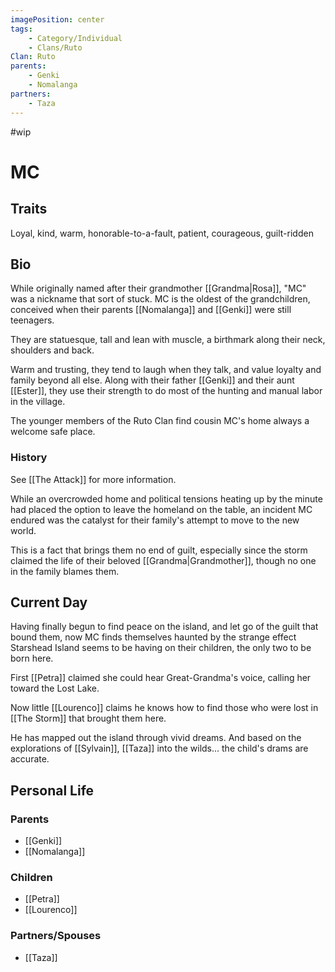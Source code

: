 ```yaml
---
imagePosition: center
tags:
    - Category/Individual
    - Clans/Ruto
Clan: Ruto
parents:
    - Genki
    - Nomalanga
partners:
    - Taza
---
```


#wip

# MC

## Traits

Loyal, kind, warm, honorable-to-a-fault, patient, courageous, guilt-ridden

## Bio

While originally named after their grandmother [[Grandma|Rosa]], "MC" was a nickname that sort of stuck. MC is the oldest of the grandchildren, conceived when their parents [[Nomalanga]] and [[Genki]] were still teenagers.

They are statuesque, tall and lean with muscle, a birthmark along their neck, shoulders and back.

Warm and trusting, they tend to laugh when they talk, and value loyalty and family beyond all else. Along with their father [[Genki]] and their aunt [[Ester]], they use their strength to do most of the hunting and manual labor in the village.

The younger members of the Ruto Clan find cousin MC's home always a welcome safe place.

### History

See [[The Attack]] for more information.

While an overcrowded home and political tensions heating up by the minute had placed the option to leave the homeland on the table, an incident MC endured was the catalyst for their family's attempt to move to the new world.

This is a fact that brings them no end of guilt, especially since the storm claimed the life of their beloved [[Grandma|Grandmother]], though no one in the family blames them.

## Current Day

Having finally begun to find peace on the island, and let go of the guilt that bound them, now MC finds themselves haunted by the strange effect Starshead Island seems to be having on their children, the only two to be born here.

First [[Petra]] claimed she could hear Great-Grandma's voice, calling her toward the Lost Lake.

Now little [[Lourenco]] claims he knows how to find those who were lost in [[The Storm]] that brought them here.

He has mapped out the island through vivid dreams. And based on the explorations of [[Sylvain]], [[Taza]] into the wilds... the child's drams are accurate.

## Personal Life

### Parents

-   [[Genki]]
-   [[Nomalanga]]

### Children

-   [[Petra]]
-   [[Lourenco]]

### Partners/Spouses

-   [[Taza]]
